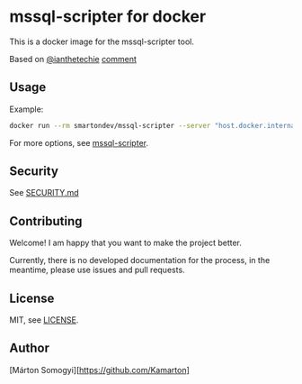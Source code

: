 
# mssql-scripter for docker

This is a docker image for the mssql-scripter tool.

Based on [@ianthetechie](https://github.com/ianthetechie) [comment](https://github.com/microsoft/mssql-scripter/issues/236#issuecomment-824553254)

## Usage

Example:

```bash
docker run --rm smartondev/mssql-scripter --server "host.docker.internal\SQLINSTANCE" --database "mydb" --user "myuser" --password "mypassword"
```

For more options, see [mssql-scripter](https://github.com/microsoft/mssql-scripter/blob/dev/doc/usage_guide.md).

## Security

See [SECURITY.md](SECURITY.md)

## Contributing

Welcome! I am happy that you want to make the project better.

Currently, there is no developed documentation for the process, in the meantime, please use issues and pull requests.

## License

MIT, see [LICENSE](LICENSE).

## Author

[Márton Somogyi][https://github.com/Kamarton]
